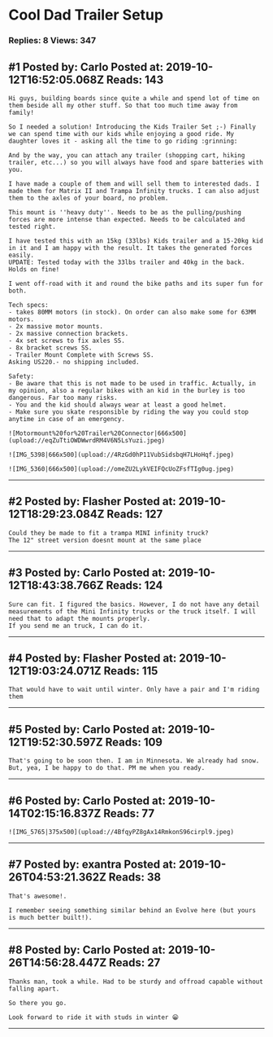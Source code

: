 # Cool Dad Trailer Setup

### Replies: 8 Views: 347

## \#1 Posted by: Carlo Posted at: 2019-10-12T16:52:05.068Z Reads: 143

```
Hi guys, building boards since quite a while and spend lot of time on them beside all my other stuff. So that too much time away from family!

So I needed a solution! Introducing the Kids Trailer Set ;-) Finally we can spend time with our kids while enjoying a good ride. My daughter loves it - asking all the time to go riding :grinning:

And by the way, you can attach any trailer (shopping cart, hiking trailer, etc...) so you will always have food and spare batteries with you.

I have made a couple of them and will sell them to interested dads. I made them for Matrix II and Trampa Infinity trucks. I can also adjust them to the axles of your board, no problem.

This mount is ''heavy duty''. Needs to be as the pulling/pushing forces are more intense than expected. Needs to be calculated and tested right.

I have tested this with an 15kg (33lbs) Kids trailer and a 15-20kg kid in it and I am happy with the result. It takes the generated forces easily. 
UPDATE: Tested today with the 33lbs trailer and 40kg in the back. Holds on fine!

I went off-road with it and round the bike paths and its super fun for both.

Tech specs:
- takes 80MM motors (in stock). On order can also make some for 63MM motors.
- 2x massive motor mounts.
- 2x massive connection brackets.
- 4x set screws to fix axles SS.
- 8x bracket screws SS.
- Trailer Mount Complete with Screws SS.
Asking US220.- no shipping included.

Safety: 
- Be aware that this is not made to be used in traffic. Actually, in my opinion, also a regular bikes with an kid in the burley is too dangerous. Far too many risks.
- You and the kid should always wear at least a good helmet.
- Make sure you skate responsible by riding the way you could stop anytime in case of an emergency.

![Motormount%20for%20Trailer%20Connector|666x500](upload://eqZuTtiOWDWwrdRM4V6N5LsYuzi.jpeg) 

![IMG_5398|666x500](upload://4RzGd0hP11VubSidsbqH7LHoHqf.jpeg)

![IMG_5360|666x500](upload://omeZU2LykVEIFQcUoZFsfTIg0ug.jpeg)
```

---
## \#2 Posted by: Flasher Posted at: 2019-10-12T18:29:23.084Z Reads: 127

```
Could they be made to fit a trampa MINI infinity truck?
The 12" street version doesnt mount at the same place
```

---
## \#3 Posted by: Carlo Posted at: 2019-10-12T18:43:38.766Z Reads: 124

```
Sure can fit. I figured the basics. However, I do not have any detail measurements of the Mini Infinity trucks or the truck itself. I will need that to adapt the mounts properly.
If you send me an truck, I can do it.
```

---
## \#4 Posted by: Flasher Posted at: 2019-10-12T19:03:24.071Z Reads: 115

```
That would have to wait until winter. Only have a pair and I'm riding them
```

---
## \#5 Posted by: Carlo Posted at: 2019-10-12T19:52:30.597Z Reads: 109

```
That's going to be soon then. I am in Minnesota. We already had snow.
But, yea, I be happy to do that. PM me when you ready.
```

---
## \#6 Posted by: Carlo Posted at: 2019-10-14T02:15:16.837Z Reads: 77

```
![IMG_5765|375x500](upload://4BfqyPZ8gAx14RmkonS96cirpl9.jpeg)
```

---
## \#7 Posted by: exantra Posted at: 2019-10-26T04:53:21.362Z Reads: 38

```
That's awesome!.

I remember seeing something similar behind an Evolve here (but yours is much better built!).
```

---
## \#8 Posted by: Carlo Posted at: 2019-10-26T14:56:28.447Z Reads: 27

```
Thanks man, took a while. Had to be sturdy and offroad capable without falling apart. 

So there you go. 

Look forward to ride it with studs in winter 😁
```

---
